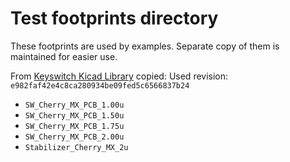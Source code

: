 # Test footprints directory

These footprints are used by examples. Separate copy of them is maintained for easier use.

From [Keyswitch Kicad Library](https://github.com/kiswitch/kiswitch) copied:
Used revision: `e982faf42e4c8ca280934be09fed5c6566837b24`

- `SW_Cherry_MX_PCB_1.00u`
- `SW_Cherry_MX_PCB_1.50u`
- `SW_Cherry_MX_PCB_1.75u`
- `SW_Cherry_MX_PCB_2.00u`
- `Stabilizer_Cherry_MX_2u`
